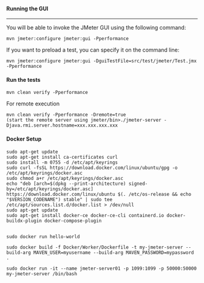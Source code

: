 
#### Running the GUI
-----

You will be able to invoke the JMeter GUI using the following command:

```
mvn jmeter:configure jmeter:gui -Pperformance
```

If you want to preload a test, you can specify it on the command line:  

```
mvn jmeter:configure jmeter:gui -DguiTestFile=src/test/jmeter/Test.jmx -Pperformance
```

#### Run the tests

```
mvn clean verify -Pperformance
```

For remote execution    

```
mvn clean verify -Pperformance -Dremote=true   
(start the remote server using jmeter/bin>./jmeter-server -Djava.rmi.server.hostname=xxx.xxx.xxx.xxx
```

#### Docker Setup   

```
sudo apt-get update  
sudo apt-get install ca-certificates curl   
sudo install -m 0755 -d /etc/apt/keyrings   
sudo curl -fsSL https://download.docker.com/linux/ubuntu/gpg -o /etc/apt/keyrings/docker.asc   
sudo chmod a+r /etc/apt/keyrings/docker.asc   
echo "deb [arch=$(dpkg --print-architecture) signed-by=/etc/apt/keyrings/docker.asc] https://download.docker.com/linux/ubuntu $(. /etc/os-release && echo "$VERSION_CODENAME") stable" | sudo tee /etc/apt/sources.list.d/docker.list > /dev/null   
sudo apt-get update   
sudo apt-get install docker-ce docker-ce-cli containerd.io docker-buildx-plugin docker-compose-plugin   


sudo docker run hello-world   

sudo docker build -f Docker/Worker/Dockerfile -t my-jmeter-server --build-arg MAVEN_USER=myusername --build-arg MAVEN_PASSWORD=mypassword .   

sudo docker run -it --name jmeter-server01 -p 1099:1099 -p 50000:50000 my-jmeter-server /bin/bash   
```